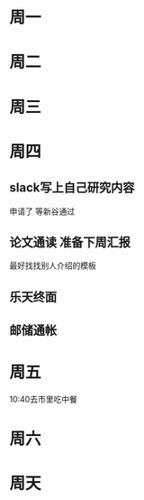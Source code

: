 # 周一

# 周二

# 周三

# 周四
## slack写上自己研究内容
申请了 等新谷通过
## 论文通读 准备下周汇报
最好找找别人介绍的模板
## 乐天终面
## 邮储通帐



# 周五
10:40去市里吃中餐


# 周六

# 周天